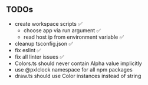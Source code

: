 ## TODOs

- create workspace scripts ✅
    - choose app via run argument ✅
    - read host ip from environment variable ✅
- cleanup tsconfig.json ✅
- fix eslint ✅
- fix all linter issues ✅
- Colors.ts should never contain Alpha value implicitly
- use @pxlclock namespace for all npm packages
- draw.ts should use Color instances instead of string
